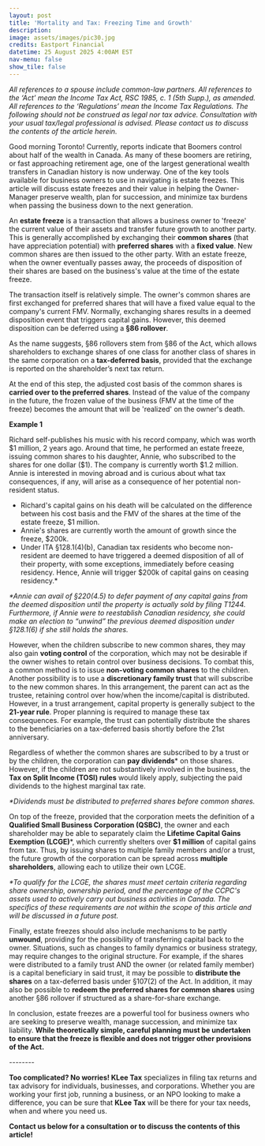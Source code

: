```yaml
---
layout: post
title: 'Mortality and Tax: Freezing Time and Growth'
description: 
image: assets/images/pic30.jpg
credits: Eastport Financial
datetime: 25 August 2025 4:00AM EST
nav-menu: false
show_tile: false
---
```


<!-- Content -->
<div class="row">
  <div class="12u">
  <p><i>All references to a spouse include common-law partners. All references to the ‘Act’ mean the Income Tax Act, RSC 1985, c. 1 (5th Supp.), as amended. All references to the ‘Regulations’ mean the Income Tax Regulations. The following should not be construed as legal nor tax advice. Consultation with your usual tax/legal professional is advised. Please contact us to discuss the contents of the article herein.</i></p>
  <p>Good morning Toronto! Currently, reports indicate that Boomers control about half of the wealth in Canada. As many of these boomers are retiring, or fast approaching retirement age, one of the largest generational wealth transfers in Canadian history is now underway. One of the key tools available for business owners to use in navigating is estate freezes. This article will discuss estate freezes and their value in helping the Owner-Manager preserve wealth, plan for succession, and minimize tax burdens when passing the business down to the next generation.</p>
  <p>An <b>estate freeze</b> is a transaction that allows a business owner to 'freeze' the current value of their assets and transfer future growth to another party. This is generally accomplished by exchanging their <b>common shares</b> (that have appreciation potential) with <b>preferred shares</b> with a <b>fixed value</b>. New common shares are then issued to the other party. With an estate freeze, when the owner eventually passes away, the proceeds of disposition of their shares are based on the business's value at the time of the estate freeze.</p>
  <p>The transaction itself is relatively simple. The owner's common shares are first exchanged for preferred shares that will have a fixed value equal to the company's current FMV. Normally, exchanging shares results in a deemed disposition event that triggers capital gains. However, this deemed disposition can be deferred using a <b>§86 rollover</b>.</p>
  <p>As the name suggests, §86 rollovers stem from §86 of the Act, which allows shareholders to exchange shares of one class for another class of shares in the same corporation on a <b>tax-deferred basis</b>, provided that the exchange is reported on the shareholder’s next tax return.</p>
  <p>At the end of this step, the adjusted cost basis of the common shares is <b>carried over to the preferred shares</b>. Instead of the value of the company in the future, the frozen value of the business (FMV at the time of the freeze) becomes the amount that will be 'realized' on the owner's death.</p> 
  <div class="box">
    <p><b>Example 1</b></p>
    <p>Richard self-publishes his music with his record company, which was worth $1 million, 2 years ago. Around that time, he performed an estate freeze, issuing common shares to his daughter, Annie, who subscribed to the shares for one dollar ($1). The company is currently worth $1.2 million. Annie is interested in moving abroad and is curious about what tax consequences, if any, will arise as a consequence of her potential non-resident status.</p>
    <ul>
      <li>Richard's capital gains on his death will be calculated on the difference between his cost basis and the FMV of the shares at the time of the estate freeze, $1 million.</li>
      <li>Annie's shares are currently worth the amount of growth since the freeze, $200k.</li>
      <li>Under ITA §128.1(4)(b), Canadian tax residents who become non-resident are deemed to have triggered a deemed disposition of all of their property, with some exceptions, immediately before ceasing residency. Hence, Annie will trigger $200k of capital gains on ceasing residency.*</li>
    </ul>
    <p><i>*Annie can avail of §220(4.5) to defer payment of any capital gains from the deemed disposition until the property is actually sold by filing T1244. Furthermore, if Annie were to reestablish Canadian residency, she could make an election to “unwind” the previous deemed disposition under §128.1(6) if she still holds the shares.</i></p>
  </div>
  <p>However, when the children subscribe to new common shares, they may also gain <b>voting control</b> of the corporation, which may not be desirable if the owner wishes to retain control over business decisions. To combat this, a common method is to issue <b>non-voting common shares</b> to the children. Another possibility is to use a <b>discretionary family trust</b> that will subscribe to the new common shares. In this arrangement, the parent can act as the trustee, retaining control over how/when the income/capital is distributed. However, in a trust arrangement, capital property is generally subject to the <b>21-year rule</b>. Proper planning is required to manage these tax consequences. For example, the trust can potentially distribute the shares to the beneficiaries on a tax-deferred basis shortly before the 21st anniversary.</p>
  <p>Regardless of whether the common shares are subscribed to by a trust or by the children, the corporation can <b>pay dividends</b>* on those shares. However, if the children are not substantively involved in the business, the <b>Tax on Split Income (TOSI) rules</b> would likely apply, subjecting the paid dividends to the highest marginal tax rate.</p>
  <p><i>*Dividends must be distributed to preferred shares before common shares.</i></p>
  <p>On top of the freeze, provided that the corporation meets the definition of a <b>Qualified Small Business Corporation (QSBC)</b>, the owner and each shareholder may be able to separately claim the <b>Lifetime Capital Gains Exemption (LCGE)</b>*, which currently shelters over <b>$1 million</b> of capital gains from tax. Thus, by issuing shares to multiple family members and/or a trust, the future growth of the corporation can be spread across <b>multiple shareholders</b>, allowing each to utilize their own LCGE.</p>
  <p><i>*To qualify for the LCGE, the shares must meet certain criteria regarding share ownership, ownership period, and the percentage of the CCPC's assets used to actively carry out business activities in Canada. The specifics of these requirements are not within the scope of this article and will be discussed in a future post.</i></p>
  <p>Finally, estate freezes should also include mechanisms to be partly <b>unwound</b>, providing for the possibility of transferring capital back to the owner. Situations, such as changes to family dynamics or business strategy, may require changes to the original structure. For example, if the shares were distributed to a family trust AND the owner (or related family member) is a capital beneficiary in said trust, it may be possible to <b>distribute the shares</b> on a tax-deferred basis under §107(2) of the Act. In addition, it may also be possible to <b>redeem the preferred shares for common shares</b> using another §86 rollover if structured as a share-for-share exchange.</p>
  <p>In conclusion, estate freezes are a powerful tool for business owners who are seeking to preserve wealth, manage succession, and minimize tax liability. <b>While theoretically simple, careful planning must be undertaken to ensure that the freeze is flexible and does not trigger other provisions of the Act.</b></p>
  <p>--------</p>
  <p><b>Too complicated? No worries! KLee Tax</b> specializes in filing tax returns and tax advisory for individuals, businesses, and corporations. Whether you are working your first job, running a business, or an NPO looking to make a difference, you can be sure that <b>KLee Tax</b> will be there for your tax needs, when and where you need us.</p>
  <p><b>Contact us below for a consultation or to discuss the contents of this article!</b></p>